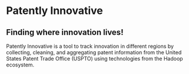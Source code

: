 Patently Innovative
======================================

## Finding where innovation lives!

Patently Innovative is a tool to track innovation in different regions 
by collecting, cleaning, and aggregating patent information from the 
United States Patent Trade Office (USPTO) using technologies from the
 Hadoop ecosystem.

 
